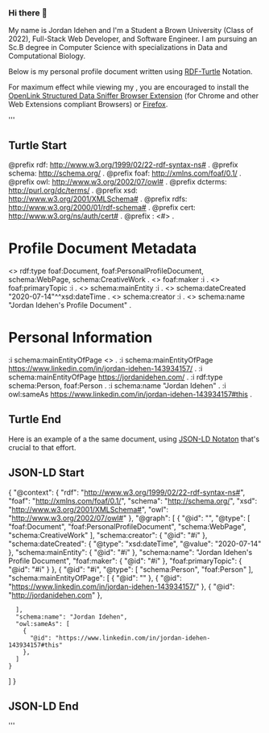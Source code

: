### Hi there 👋

My name is Jordan Idehen and I'm a Student a Brown University (Class of 2022), Full-Stack Web Developer, and Software Engineer. I am pursuing an Sc.B degree in Computer Science with specializations in Data and Computational Biology.

Below is my personal profile document written using [RDF-Turtle](https://medium.com/openlink-software-blog/simple-linked-data-deployment-tutorial-a532e568c82f) Notation. 

For maximum effect while viewing my , you are encouraged to install the [OpenLink Structured Data Sniffer Browser Extension](https://chrome.google.com/webstore/detail/openlink-structured-data/egdaiaihbdoiibopledjahjaihbmjhdj?hl=en) (for Chrome and other Web Extensions compliant Browsers) or [Firefox](https://addons.mozilla.org/en-US/firefox/addon/openlink-structured-data-sniff/). 

'''
## Turtle Start ##

@prefix rdf: <http://www.w3.org/1999/02/22-rdf-syntax-ns#> .
@prefix schema: <http://schema.org/> .
@prefix foaf: <http://xmlns.com/foaf/0.1/> .
@prefix owl: <http://www.w3.org/2002/07/owl#> .
@prefix dcterms: <http://purl.org/dc/terms/> .
@prefix xsd: <http://www.w3.org/2001/XMLSchema#> .
@prefix rdfs: <http://www.w3.org/2000/01/rdf-schema#> .
@prefix cert: <http://www.w3.org/ns/auth/cert#> . 
@prefix : <#> . 

# Profile Document Metadata
<> rdf:type foaf:Document, foaf:PersonalProfileDocument, schema:WebPage, schema:CreativeWork .
<> foaf:maker :i .
<> foaf:primaryTopic :i .
<> schema:mainEntity :i .
<> schema:dateCreated "2020-07-14"^^xsd:dateTime .
<> schema:creator :i .
<> schema:name "Jordan Idehen's Profile Document" .

# Personal Information 
:i schema:mainEntityOfPage <> .
:i schema:mainEntityOfPage <https://www.linkedin.com/in/jordan-idehen-143934157/> .
:i schema:mainEntityOfPage <https://jordanidehen.com/> .
:i rdf:type schema:Person, foaf:Person .
:i schema:name "Jordan Idehen" .
:i owl:sameAs <https://www.linkedin.com/in/jordan-idehen-143934157#this> .


## Turtle End ##

Here is an example of a the same document, using [JSON-LD Notaton](https://medium.com/@kidehen/simple-linked-data-deployment-tutorial-using-json-ld-notation-3e753a5d44a3) that's crucial to that effort.


## JSON-LD Start ##

{
  "@context": {
    "rdf": "http://www.w3.org/1999/02/22-rdf-syntax-ns#",
    "foaf": "http://xmlns.com/foaf/0.1/",
    "schema": "http://schema.org/",
    "xsd": "http://www.w3.org/2001/XMLSchema#",
    "owl": "http://www.w3.org/2002/07/owl#"
  },
  "@graph": [
    {
      "@id": "",
      "@type": [
        "foaf:Document",
        "foaf:PersonalProfileDocument",
        "schema:WebPage",
        "schema:CreativeWork"
      ],
      "schema:creator": {
        "@id": "#i"
      },
      "schema:dateCreated": {
        "@type": "xsd:dateTime",
        "@value": "2020-07-14"
      },
      "schema:mainEntity": {
        "@id": "#i"
      },
      "schema:name": "Jordan Idehen's Profile Document",
      "foaf:maker": {
        "@id": "#i"
      },
      "foaf:primaryTopic": {
        "@id": "#i"
      }
    },
    {
      "@id": "#i",
      "@type": [
        "schema:Person",
        "foaf:Person"
      ],
      "schema:mainEntityOfPage": [
        {
          "@id": ""
        },
        {
          "@id": "https://www.linkedin.com/in/jordan-idehen-143934157/"
        },
        {
          "@id": "http://jordanidehen.com"
        },
        
      ],
      "schema:name": "Jordan Idehen",
      "owl:sameAs": [
        {
          "@id": "https://www.linkedin.com/in/jordan-idehen-143934157#this"
        },
      ]
    }
  ]
}

## JSON-LD End ##
'''
<!--
**jidehen/jidehen** is a ✨ _special_ ✨ repository because its `README.md` (this file) appears on your GitHub profile.

Here are some ideas to get you started:

- 🔭 I’m currently working on ...
- 🌱 I’m currently learning ...
- 👯 I’m looking to collaborate on ...
- 🤔 I’m looking for help with ...
- 💬 Ask me about ...
- 📫 How to reach me: ...
- 😄 Pronouns: ...
- ⚡ Fun fact: ...
-->

